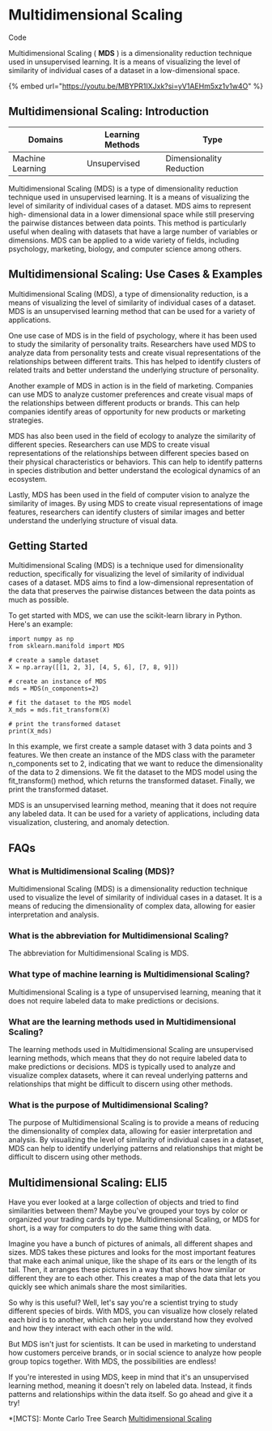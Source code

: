 # Multidimensional Scaling

Code

Multidimensional Scaling ( **MDS** ) is a dimensionality reduction technique used in unsupervised learning. It is a means of visualizing the level of similarity of individual cases of a dataset in a low-dimensional space.

{% embed url="https://youtu.be/MBYPR1IXJxk?si=yV1AEHm5xz1v1w4O" %}

## Multidimensional Scaling: Introduction

| Domains          | Learning Methods | Type                     |
| ---------------- | ---------------- | ------------------------ |
| Machine Learning | Unsupervised     | Dimensionality Reduction |

Multidimensional Scaling (MDS) is a type of dimensionality reduction technique used in unsupervised learning. It is a means of visualizing the level of similarity of individual cases of a dataset. MDS aims to represent high- dimensional data in a lower dimensional space while still preserving the pairwise distances between data points. This method is particularly useful when dealing with datasets that have a large number of variables or dimensions. MDS can be applied to a wide variety of fields, including psychology, marketing, biology, and computer science among others.

## Multidimensional Scaling: Use Cases & Examples

Multidimensional Scaling (MDS), a type of dimensionality reduction, is a means of visualizing the level of similarity of individual cases of a dataset. MDS is an unsupervised learning method that can be used for a variety of applications.

One use case of MDS is in the field of psychology, where it has been used to study the similarity of personality traits. Researchers have used MDS to analyze data from personality tests and create visual representations of the relationships between different traits. This has helped to identify clusters of related traits and better understand the underlying structure of personality.

Another example of MDS in action is in the field of marketing. Companies can use MDS to analyze customer preferences and create visual maps of the relationships between different products or brands. This can help companies identify areas of opportunity for new products or marketing strategies.

MDS has also been used in the field of ecology to analyze the similarity of different species. Researchers can use MDS to create visual representations of the relationships between different species based on their physical characteristics or behaviors. This can help to identify patterns in species distribution and better understand the ecological dynamics of an ecosystem.

Lastly, MDS has been used in the field of computer vision to analyze the similarity of images. By using MDS to create visual representations of image features, researchers can identify clusters of similar images and better understand the underlying structure of visual data.

## Getting Started

Multidimensional Scaling (MDS) is a technique used for dimensionality reduction, specifically for visualizing the level of similarity of individual cases of a dataset. MDS aims to find a low-dimensional representation of the data that preserves the pairwise distances between the data points as much as possible.

To get started with MDS, we can use the scikit-learn library in Python. Here's an example:

```
import numpy as np
from sklearn.manifold import MDS

# create a sample dataset
X = np.array([[1, 2, 3], [4, 5, 6], [7, 8, 9]])

# create an instance of MDS
mds = MDS(n_components=2)

# fit the dataset to the MDS model
X_mds = mds.fit_transform(X)

# print the transformed dataset
print(X_mds)

```

In this example, we first create a sample dataset with 3 data points and 3 features. We then create an instance of the MDS class with the parameter n\_components set to 2, indicating that we want to reduce the dimensionality of the data to 2 dimensions. We fit the dataset to the MDS model using the fit\_transform() method, which returns the transformed dataset. Finally, we print the transformed dataset.

MDS is an unsupervised learning method, meaning that it does not require any labeled data. It can be used for a variety of applications, including data visualization, clustering, and anomaly detection.

## FAQs

### What is Multidimensional Scaling (MDS)?

Multidimensional Scaling (MDS) is a dimensionality reduction technique used to visualize the level of similarity of individual cases in a dataset. It is a means of reducing the dimensionality of complex data, allowing for easier interpretation and analysis.

### What is the abbreviation for Multidimensional Scaling?

The abbreviation for Multidimensional Scaling is MDS.

### What type of machine learning is Multidimensional Scaling?

Multidimensional Scaling is a type of unsupervised learning, meaning that it does not require labeled data to make predictions or decisions.

### What are the learning methods used in Multidimensional Scaling?

The learning methods used in Multidimensional Scaling are unsupervised learning methods, which means that they do not require labeled data to make predictions or decisions. MDS is typically used to analyze and visualize complex datasets, where it can reveal underlying patterns and relationships that might be difficult to discern using other methods.

### What is the purpose of Multidimensional Scaling?

The purpose of Multidimensional Scaling is to provide a means of reducing the dimensionality of complex data, allowing for easier interpretation and analysis. By visualizing the level of similarity of individual cases in a dataset, MDS can help to identify underlying patterns and relationships that might be difficult to discern using other methods.

## Multidimensional Scaling: ELI5

Have you ever looked at a large collection of objects and tried to find similarities between them? Maybe you've grouped your toys by color or organized your trading cards by type. Multidimensional Scaling, or MDS for short, is a way for computers to do the same thing with data.

Imagine you have a bunch of pictures of animals, all different shapes and sizes. MDS takes these pictures and looks for the most important features that make each animal unique, like the shape of its ears or the length of its tail. Then, it arranges these pictures in a way that shows how similar or different they are to each other. This creates a map of the data that lets you quickly see which animals share the most similarities.

So why is this useful? Well, let's say you're a scientist trying to study different species of birds. With MDS, you can visualize how closely related each bird is to another, which can help you understand how they evolved and how they interact with each other in the wild.

But MDS isn't just for scientists. It can be used in marketing to understand how customers perceive brands, or in social science to analyze how people group topics together. With MDS, the possibilities are endless!

If you're interested in using MDS, keep in mind that it's an unsupervised learning method, meaning it doesn't rely on labeled data. Instead, it finds patterns and relationships within the data itself. So go ahead and give it a try!

\*\[MCTS]: Monte Carlo Tree Search [Multidimensional Scaling](https://serp.ai/multidimensional-scaling/)
